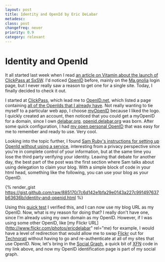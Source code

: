 ```yaml
---
layout: post
title: Identity and OpenId by Eric DeLabar
metadesc: 
class: post
changefreq: never
priority: 0.9
category: relevant
---
```

# Identity and OpenId

It all started last week when I read 
[an article on Vitamin about the launch of ClickPass at SxSW](http://www.thinkvitamin.com/features/webapps/the-thrill-of-launch). 
I'd noticed [OpenID](http://en.wikipedia.org/wiki/OpenID) before, mainly on the 
[Ma.gnolia](http://ma.gnolia.com/) login page, but I never really saw a reason to 
get one for a single site.  Today, I finally decided to check it out.

I started at [ClickPass](http://www.clickpass.com/home), which lead me to 
[OpenID.net](http://openid.net/), which listed a page containing 
[all of the OpenIds that I already have](http://openid.net/get/).  Not really 
wanting to tie myself to a particular web app, I choose [myOpenID](https://www.myopenid.com/) 
because I liked the logo.  I quickly created an account, then noticed that you could get a 
myOpenID for a domain, since I own <a href="http://delabar.org/" rel="me">delabar.org</a>, 
[openid.delabar.org](http://openid.delabar.org/) was born.  After some quick 
configuration, I had <a href="http://openid.delabar.org/eric" rel="me">my open personal OpenID</a> 
that was easy for me to remember and ready to use.  Very cool.

Looking into the topic further, I found 
[Sam Ruby's instructions for setting up OpenId without using a service](http://www.intertwingly.net/blog/2007/01/03/OpenID-for-non-SuperUsers), 
interesting from a privacy perspective since you're in complete control of your information, but 
at the same time you lose the third party verifying your identity.  Leaving that debate for another 
day, the best part of the post was the first section where Sam talks about using delegation to claim 
your blog.  With a simple block of code in your html head, something like the following, you can use 
your blog as your OpenID.

{% render_gist https://gist.github.com/raw/885170/7c6d142e1bfa29e0143a227c991497637b63636b/identity-and-openid.html %}

Using this [quick test](http://www.openidenabled.com/resources/openid-test/checkup) I verified 
this, and I can now use my blog URL as my OpenID.  Now, what is my reason for 
doing that?  I really don't have one, since I'm already using my own domain as my OpenID. However, if 
I was using some other OpenID, like [my Flickr URL](http://www.flickr.com/photos/ericdelabar" rel="me) 
for example, I would have a level of redirection that would allow me to swap 
<a href="http://www.flickr.com/photos/ericdelabar" rel="me">Flickr</a> out for 
<a href="http://www.technorati.com/people/technorati/edelabar" rel="me">Technorati</a> without having to 
go and re-authenticate at all of my sites that use OpenID.  Now, let's bring in the 
[Social Graph](http://code.google.com/apis/socialgraph/), a quick bit of 
[XFN](http://gmpg.org/xfn/) code in my link above, and now my OpenID 
identification page is part of my social graph.
